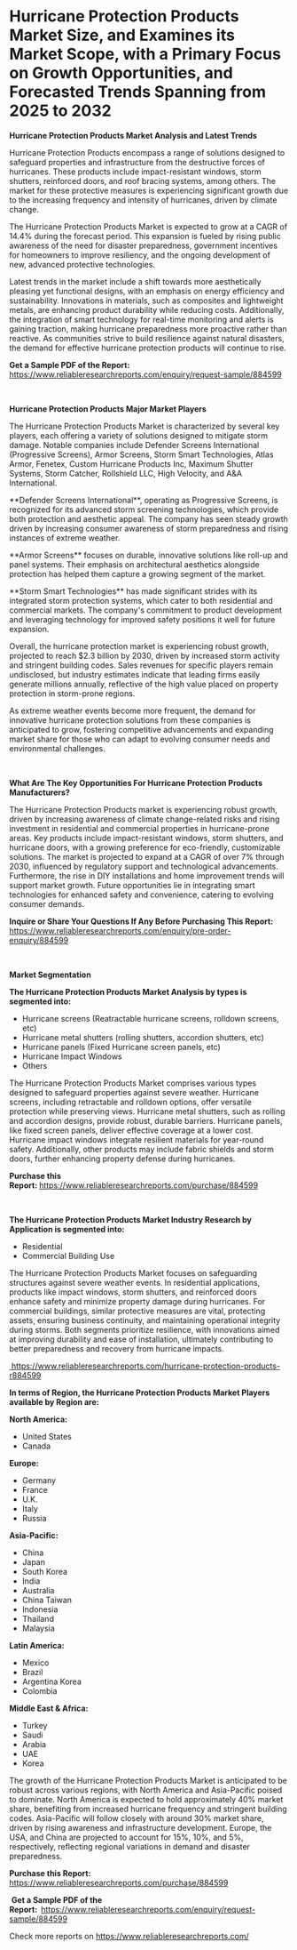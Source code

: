 <p><h1>Hurricane Protection Products Market Size, and Examines its Market Scope, with a Primary Focus on Growth Opportunities, and Forecasted Trends Spanning from 2025 to 2032</h1></p><p><strong>Hurricane Protection Products Market Analysis and Latest Trends</strong></p>
<p><p>Hurricane Protection Products encompass a range of solutions designed to safeguard properties and infrastructure from the destructive forces of hurricanes. These products include impact-resistant windows, storm shutters, reinforced doors, and roof bracing systems, among others. The market for these protective measures is experiencing significant growth due to the increasing frequency and intensity of hurricanes, driven by climate change.</p><p>The Hurricane Protection Products Market is expected to grow at a CAGR of 14.4% during the forecast period. This expansion is fueled by rising public awareness of the need for disaster preparedness, government incentives for homeowners to improve resiliency, and the ongoing development of new, advanced protective technologies. </p><p>Latest trends in the market include a shift towards more aesthetically pleasing yet functional designs, with an emphasis on energy efficiency and sustainability. Innovations in materials, such as composites and lightweight metals, are enhancing product durability while reducing costs. Additionally, the integration of smart technology for real-time monitoring and alerts is gaining traction, making hurricane preparedness more proactive rather than reactive. As communities strive to build resilience against natural disasters, the demand for effective hurricane protection products will continue to rise.</p></p>
<p><strong>Get a Sample PDF of the Report:&nbsp;</strong> <a href="https://www.reliableresearchreports.com/enquiry/request-sample/884599?utm_campaign=3309&utm_medium=2&utm_source=Github&utm_content=ia&utm_term=31032025&utm_id=hurricane-protection-products">https://www.reliableresearchreports.com/enquiry/request-sample/884599</a></p>
<p>&nbsp;</p>
<p><strong>Hurricane Protection Products Major Market Players</strong></p>
<p><p>The Hurricane Protection Products Market is characterized by several key players, each offering a variety of solutions designed to mitigate storm damage. Notable companies include Defender Screens International (Progressive Screens), Armor Screens, Storm Smart Technologies, Atlas Armor, Fenetex, Custom Hurricane Products Inc, Maximum Shutter Systems, Storm Catcher, Rollshield LLC, High Velocity, and A&A International.</p><p>**Defender Screens International**, operating as Progressive Screens, is recognized for its advanced storm screening technologies, which provide both protection and aesthetic appeal. The company has seen steady growth driven by increasing consumer awareness of storm preparedness and rising instances of extreme weather. </p><p>**Armor Screens** focuses on durable, innovative solutions like roll-up and panel systems. Their emphasis on architectural aesthetics alongside protection has helped them capture a growing segment of the market. </p><p>**Storm Smart Technologies** has made significant strides with its integrated storm protection systems, which cater to both residential and commercial markets. The company's commitment to product development and leveraging technology for improved safety positions it well for future expansion.</p><p>Overall, the hurricane protection market is experiencing robust growth, projected to reach $2.3 billion by 2030, driven by increased storm activity and stringent building codes. Sales revenues for specific players remain undisclosed, but industry estimates indicate that leading firms easily generate millions annually, reflective of the high value placed on property protection in storm-prone regions.</p><p>As extreme weather events become more frequent, the demand for innovative hurricane protection solutions from these companies is anticipated to grow, fostering competitive advancements and expanding market share for those who can adapt to evolving consumer needs and environmental challenges.</p></p>
<p>&nbsp;</p>
<p><strong>What Are The Key Opportunities For Hurricane Protection Products Manufacturers?</strong></p>
<p><p>The Hurricane Protection Products market is experiencing robust growth, driven by increasing awareness of climate change-related risks and rising investment in residential and commercial properties in hurricane-prone areas. Key products include impact-resistant windows, storm shutters, and hurricane doors, with a growing preference for eco-friendly, customizable solutions. The market is projected to expand at a CAGR of over 7% through 2030, influenced by regulatory support and technological advancements. Furthermore, the rise in DIY installations and home improvement trends will support market growth. Future opportunities lie in integrating smart technologies for enhanced safety and convenience, catering to evolving consumer demands.</p></p>
<p><strong>Inquire or Share Your Questions If Any Before Purchasing This Report:</strong> <a href="https://www.reliableresearchreports.com/enquiry/pre-order-enquiry/884599?utm_campaign=3309&utm_medium=2&utm_source=Github&utm_content=ia&utm_term=31032025&utm_id=hurricane-protection-products">https://www.reliableresearchreports.com/enquiry/pre-order-enquiry/884599</a></p>
<p>&nbsp;</p>
<p><strong>Market Segmentation</strong></p>
<p><strong>The Hurricane Protection Products Market Analysis by types is segmented into:</strong></p>
<p><ul><li>Hurricane screens (Reatractable hurricane screens, rolldown screens, etc)</li><li>Hurricane metal shutters (rolling shutters, accordion shutters, etc)</li><li>Hurricane panels (Fixed Hurricane screen panels, etc)</li><li>Hurricane Impact Windows</li><li>Others</li></ul></p>
<p><p>The Hurricane Protection Products Market comprises various types designed to safeguard properties against severe weather. Hurricane screens, including retractable and rolldown options, offer versatile protection while preserving views. Hurricane metal shutters, such as rolling and accordion designs, provide robust, durable barriers. Hurricane panels, like fixed screen panels, deliver effective coverage at a lower cost. Hurricane impact windows integrate resilient materials for year-round safety. Additionally, other products may include fabric shields and storm doors, further enhancing property defense during hurricanes.</p></p>
<p><strong>Purchase this Report:&nbsp;</strong><a href="https://www.reliableresearchreports.com/purchase/884599?utm_campaign=3309&utm_medium=2&utm_source=Github&utm_content=ia&utm_term=31032025&utm_id=hurricane-protection-products">https://www.reliableresearchreports.com/purchase/884599</a></p>
<p>&nbsp;</p>
<p><strong>The Hurricane Protection Products Market Industry Research by Application is segmented into:</strong></p>
<p><ul><li>Residential</li><li>Commercial Building Use</li></ul></p>
<p><p>The Hurricane Protection Products Market focuses on safeguarding structures against severe weather events. In residential applications, products like impact windows, storm shutters, and reinforced doors enhance safety and minimize property damage during hurricanes. For commercial buildings, similar protective measures are vital, protecting assets, ensuring business continuity, and maintaining operational integrity during storms. Both segments prioritize resilience, with innovations aimed at improving durability and ease of installation, ultimately contributing to better preparedness and recovery from hurricane impacts.</p></p>
<p><a href="https://www.reliableresearchreports.com/hurricane-protection-products-r884599?utm_campaign=3309&utm_medium=2&utm_source=Github&utm_content=ia&utm_term=31032025&utm_id=hurricane-protection-products">&nbsp;https://www.reliableresearchreports.com/hurricane-protection-products-r884599</a></p>
<p><strong>In terms of Region, the Hurricane Protection Products Market Players available by Region are:</strong></p>
<p>
    <p> <strong> North America: </strong>
        <ul>
            <li>United States</li>
            <li>Canada</li>
        </ul>
        </p> 
    <p> <strong> Europe: </strong>
        <ul>
            <li>Germany</li>
            <li>France</li>
            <li>U.K.</li>
            <li>Italy</li>
            <li>Russia</li>
        </ul>
        </p> 
    <p> <strong> Asia-Pacific: </strong>
        <ul>
            <li>China</li>
            <li>Japan</li>
            <li>South Korea</li>
            <li>India</li>
            <li>Australia</li>
            <li>China Taiwan</li>
            <li>Indonesia</li>
            <li>Thailand</li>
            <li>Malaysia</li>
        </ul>
        </p> 
    <p> <strong> Latin America: </strong>
        <ul>
            <li>Mexico</li>
            <li>Brazil</li>
            <li>Argentina Korea</li>
            <li>Colombia</li>
        </ul>
        </p> 
    <p> <strong> Middle East & Africa: </strong>
        <ul>
            <li>Turkey</li>
            <li>Saudi</li>
            <li>Arabia</li>
            <li>UAE</li>
            <li>Korea</li>
        </ul>
    </p>
    </p>
<p><p>The growth of the Hurricane Protection Products Market is anticipated to be robust across various regions, with North America and Asia-Pacific poised to dominate. North America is expected to hold approximately 40% market share, benefiting from increased hurricane frequency and stringent building codes. Asia-Pacific will follow closely with around 30% market share, driven by rising awareness and infrastructure development. Europe, the USA, and China are projected to account for 15%, 10%, and 5%, respectively, reflecting regional variations in demand and disaster preparedness.</p></p>
<p><strong>Purchase this Report: </strong><a href="https://www.reliableresearchreports.com/purchase/884599?utm_campaign=3309&utm_medium=2&utm_source=Github&utm_content=ia&utm_term=31032025&utm_id=hurricane-protection-products">https://www.reliableresearchreports.com/purchase/884599</a></p>
<p>&nbsp;<strong>Get a Sample PDF of the Report:&nbsp;&nbsp;</strong><a href="https://www.reliableresearchreports.com/enquiry/request-sample/884599?utm_campaign=3309&utm_medium=2&utm_source=Github&utm_content=ia&utm_term=31032025&utm_id=hurricane-protection-products">https://www.reliableresearchreports.com/enquiry/request-sample/884599</a></p>
<p><strong></strong></p>
<p>Check more reports on <a href="https://www.reliableresearchreports.com/?utm_campaign=3309&utm_medium=2&utm_source=Github&utm_content=ia&utm_term=31032025&utm_id=hurricane-protection-products">https://www.reliableresearchreports.com/</a></p>